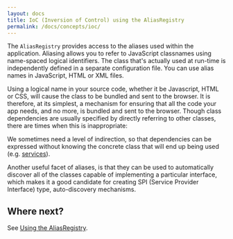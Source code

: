 ```yaml
---
layout: docs
title: IoC (Inversion of Control) using the AliasRegistry
permalink: /docs/concepts/ioc/
---
```


The `AliasRegistry` provides access to the aliases used within the application. Aliasing allows you to refer to JavaScript classnames using name-spaced logical identifiers.  The class that's actually used at run-time is independently defined in a separate configuration file. You can use alias names in JavaScript, HTML or XML files.

Using a logical name in your source code, whether it be Javascript, HTML or CSS, will cause the class to be bundled and sent to the browser. It is therefore, at its simplest, a mechanism for ensuring that all the code your app needs, and no more, is bundled and sent to the browser. Though class dependencies are usually specified by directly referring to other classes, there are times when this is inappropriate:

We sometimes need a level of indirection, so that dependencies can be expressed without knowing the concrete class that will end up being used (e.g. [services](/docs/concepts/services)).

Another useful facet of aliases, is that they can be used to automatically discover all of the classes capable of implementing a particular interface, which makes it a good candidate for creating SPI (Service Provider Interface) type, auto-discovery mechanisms.

## Where next?

See [Using the AliasRegistry](/docs/use/ioc/).
